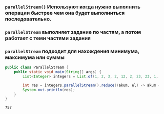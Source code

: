 ### `parallelStream()` Используют когда нужно выполнить операции быстрее чем она будет выполниться последовательно. 
### `parallelStream` выполняет задание по частям, а потом работает с теми частями задания
### `parallelStream` подходит для нахождения минимума, максимума или суммы 

```java
public class ParallelStream {
    public static void main(String[] args) {
        List<Integer> integers = List.of(1, 2, 3, 2, 12, 2, 23, 23, 1, 4, 5, 656, 23);

        int res = integers.parallelStream().reduce((akum, el) -> akum + el).get();
        System.out.println(res);
    }
}
```
``` 
757
```